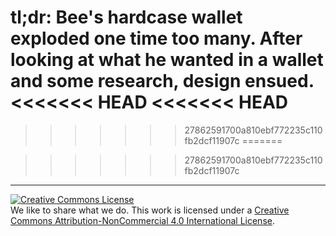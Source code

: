 tl;dr: Bee's hardcase wallet exploded one time too many. After looking at what he wanted in a wallet and some research, design ensued.
<<<<<<< HEAD
<<<<<<< HEAD
=======

>>>>>>> 27862591700a810ebf772235c110fb2dcf11907c
=======

>>>>>>> 27862591700a810ebf772235c110fb2dcf11907c
---
<a rel="license" href="http://creativecommons.org/licenses/by-nc/4.0/"><img alt="Creative Commons License" style="border-width:0" src="https://i.creativecommons.org/l/by-nc/4.0/88x31.png" /></a><br />We like to share what we do. This work is licensed under a <a rel="license" href="http://creativecommons.org/licenses/by-nc/4.0/">Creative Commons Attribution-NonCommercial 4.0 International License</a>.
